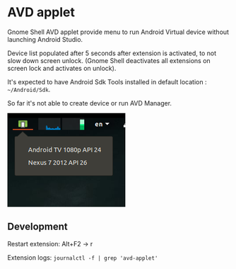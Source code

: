 # AVD applet

Gnome Shell AVD applet provide menu to run Android Virtual device without launching Android Studio.

Device list populated after 5 seconds after extension is activated, to not slow down screen unlock.
(Gnome Shell deactivates all extensions on screen lock and activates on unlock).

It's expected to have Android Sdk Tools installed in default location : `~/Android/Sdk`.

So far it's not able to create device or run AVD Manager.

 

![screenshot](screenshot.png?raw=true)









Development
---------

Restart extension: Alt+F2 -> r

Extension logs: `journalctl -f | grep 'avd-applet'`